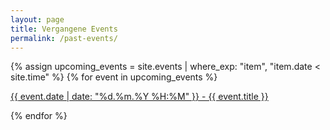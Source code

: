 ```yaml
---
layout: page
title: Vergangene Events
permalink: /past-events/
---
```


{% assign upcoming_events = site.events | where_exp: "item", "item.date < site.time" %}
{% for event in upcoming_events %}

<article>
    <p>
        <a href="{{ event.url }}"><date>{{ event.date | date: "%d.%m.%Y %H:%M" }}</date> - {{ event.title }}</a>
    </p>
</article>

{% endfor %}

